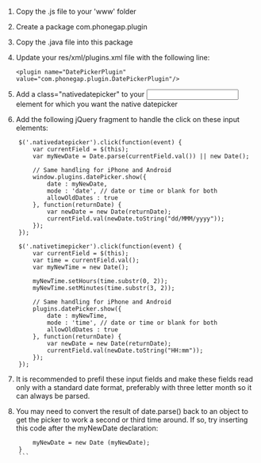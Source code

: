 1. Copy the .js file to your 'www' folder
2. Create a package com.phonegap.plugin
3. Copy the .java file into this package
4. Update your res/xml/plugins.xml file with the following line:

   `<plugin name="DatePickerPlugin" value="com.phonegap.plugin.DatePickerPlugin"/>`

5. Add a class="nativedatepicker" to your <input> element for which you want the native datepicker
6. Add the following jQuery fragment to handle the click on these input elements:

```
	$('.nativedatepicker').click(function(event) {
		var currentField = $(this);
		var myNewDate = Date.parse(currentField.val()) || new Date();

		// Same handling for iPhone and Android
		window.plugins.datePicker.show({
			date : myNewDate,
			mode : 'date', // date or time or blank for both
			allowOldDates : true
		}, function(returnDate) {
			var newDate = new Date(returnDate);
			currentField.val(newDate.toString("dd/MMM/yyyy"));
		});
	});

	$('.nativetimepicker').click(function(event) {
		var currentField = $(this);
		var time = currentField.val();
		var myNewTime = new Date();

		myNewTime.setHours(time.substr(0, 2));
		myNewTime.setMinutes(time.substr(3, 2));

		// Same handling for iPhone and Android
		plugins.datePicker.show({
			date : myNewTime,
			mode : 'time', // date or time or blank for both
			allowOldDates : true
		}, function(returnDate) {
			var newDate = new Date(returnDate);
			currentField.val(newDate.toString("HH:mm"));
		});
	});
```

7. It is recommended to prefil these input fields and make these fields read only with a standard date format, preferably with three letter month so it can always be parsed.

8. You may need to convert the result of date.parse() back to an object to get the picker to work a second or third time around. If so, try inserting this code after the myNewDate declaration:

``` 	if(typeof myNewDate === "number"){
		myNewDate = new Date (myNewDate);
	}
	```
